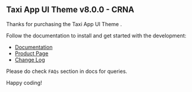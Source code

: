 ## Taxi App UI Theme v8.0.0  - CRNA

Thanks for purchasing the Taxi App UI Theme .

Follow the documentation to install and get started with the development:

- [Documentation]( http://docs.market.nativebase.io/react-native-taxi-app-ui/)
- [Product Page](https://market.nativebase.io/view/react-native-taxi-app-theme)
- [Change Log](http://gitstrap.com/strapmobile/TaxiApp/blob/v8.0.0/CRNA/ChangeLog.md)

Please do check `FAQs` section in docs for queries.

Happy coding!
